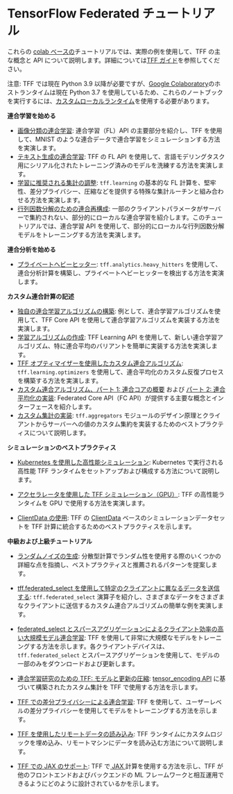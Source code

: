 # TensorFlow Federated チュートリアル

これらの [colab ベースの](https://colab.research.google.com/)チュートリアルでは、実際の例を使用して、TFF の主な概念と API について説明します。詳細については[TFF ガイド](../get_started.md)を参照してください。

注意: TFF では現在 Python 3.9 以降が必要ですが、[Google Colaboratory](https://research.google.com/colaboratory/)のホストランタイムは現在  Python 3.7 を使用しているため、これらのノートブックを実行するには、[カスタムローカルランタイム](https://research.google.com/colaboratory/local-runtimes.html)を使用する必要があります。

**連合学習を始める**

- [画像分類の連合学習](federated_learning_for_image_classification.ipynb): 連合学習（FL）API の主要部分を紹介し、TFF を使用して、MNIST のような連合データで連合学習をシミュレーションする方法を実演します。
- [テキスト生成の連合学習](federated_learning_for_text_generation.ipynb): TFF の FL API を使用して、言語モデリングタスク用にシリアル化されたトレーニング済みのモデルを洗練する方法を実演します。
- [学習に推奨される集計の調整](tuning_recommended_aggregators.ipynb): `tff.learning` の基本的な FL 計算を、堅牢性、差分プライバシー、圧縮などを提供する特殊な集計ルーチンと組み合わせる方法を実演します。
- [行列因数分解のための連合再構成](federated_reconstruction_for_matrix_factorization.ipynb): 一部のクライアントパラメータがサーバーで集約されない、部分的にローカルな連合学習を紹介します。このチュートリアルでは、連合学習 API を使用して、部分的にローカルな行列因数分解モデルをトレーニングする方法を実演します。

**連合分析を始める**

- [プライベートヘビーヒッター](private_heavy_hitters.ipynb): `tff.analytics.heavy_hitters` を使用して、連合分析計算を構築し、プライベートヘビーヒッターを検出する方法を実演します。

**カスタム連合計算の記述**

- [独自の連合学習アルゴリズムの構築](building_your_own_federated_learning_algorithm.ipynb): 例として、連合学習アルゴリズムを使用して、TFF Core API を使用して連合学習アルゴリズムを実装する方法を実演します。
- [学習アルゴリズムの作成](composing_learning_algorithms.ipynb): TFF Learning API を使用して、新しい連合学習アルゴリズム、特に連合平均のバリアントを簡単に実装する方法を実演します。
- [TFF オプティマイザーを使用したカスタム連合アルゴリズム](custom_federated_algorithm_with_tff_optimizers.ipynb): `tff.learning.optimizers` を使用して、連合平均化のカスタム反復プロセスを構築する方法を実演します。
- [カスタム連合アルゴリズム、パート 1: 連合コアの概要](custom_federated_algorithms_1.ipynb) および [パート 2: 連合平均化の実装](custom_federated_algorithms_2.ipynb): Federated Core API（FC API）が提供する主要な概念とインターフェースを紹介します。
- [カスタム集計の実装](custom_aggregators.ipynb): <code>tff.aggregators</code> モジュールのデザイン原理とクライアントからサーバーへの値のカスタム集約を実装するためのベストプラクティスについて説明します。

**シミュレーションのベストプラクティス**

- [Kubernetes を使用した高性能シミュレーション](high_performance_simulation_with_kubernetes.ipynb): Kubernetes で実行される高性能 TFF ランタイムをセットアップおよび構成する方法について説明します。

- [アクセラレータを使用した TFF シミュレーション（GPU）](simulations_with_accelerators.ipynb): TFF の高性能ランタイムを GPU で使用する方法を実演します。

- [ClientData の使用](working_with_client_data.ipynb):  TFF の [ClientData](https://www.tensorflow.org/federated/api_docs/python/tff/simulation/datasets/ClientData) ベースのシミュレーションデータセットを TFF 計算に統合するためのベストプラクティスを示します。

**中級および上級チュートリアル**

- [ランダムノイズの生成](random_noise_generation.ipynb): 分散型計算でランダム性を使用する際のいくつかの詳細な点を指摘し、ベストプラクティスと推薦されるパターンを提案します。

- [tff.federated_select を使用して特定のクライアントに異なるデータを送信する](federated_select.ipynb): `tff.federated_select` 演算子を紹介し、さまざまなデータをさまざまなクライアントに送信するカスタム連合アルゴリズムの簡単な例を実演します。

- [federated_select とスパースアグリゲーションによるクライアント効率の高い大規模モデル連合学習](sparse_federated_learning.ipynb): TFF を使用して非常に大規模なモデルをトレーニングする方法を示します。各クライアントデバイスは、`tff.federated_select` とスパースアグリゲーションを使用して、モデルの一部のみをダウンロードおよび更新します。

- [連合学習研究のための TFF: モデルと更新の圧縮](tff_for_federated_learning_research_compression.ipynb): [tensor_encoding API](https://github.com/tensorflow/model-optimization/tree/master/tensorflow_model_optimization/python/core/internal/tensor_encoding) に基づいて構築されたカスタム集計を TFF で使用する方法を示します。

- [TFF での差分プライバシーによる連合学習](federated_learning_with_differential_privacy.ipynb): TFF を使用して、ユーザーレベルの差分プライバシーを使用してモデルをトレーニングする方法を示します。

- [TFF を使用したリモートデータの読み込み](loading_remote_data.ipynb): TFF ランタイムにカスタムロジックを埋め込み、リモートマシンにデータを読み込む方法について説明します。

- [TFF での JAX のサポート](../tutorials/jax_support.ipynb): TFF で[ JAX ](https://github.com/google/jax)計算を使用する方法を示し、TFF が他のフロントエンドおよびバックエンドの  ML フレームワークと相互運用できるようにどのように設計されているかを示します。
